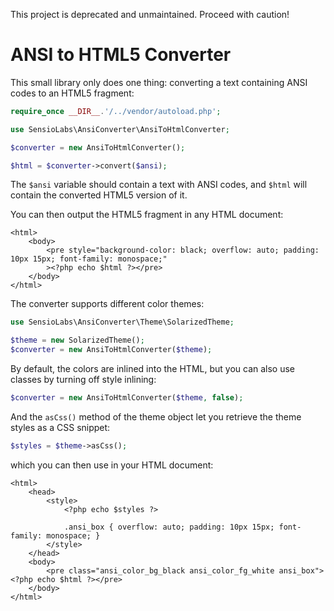 This project is deprecated and unmaintained. Proceed with caution!

ANSI to HTML5 Converter
=======================

This small library only does one thing: converting a text containing ANSI
codes to an HTML5 fragment:

```php
require_once __DIR__.'/../vendor/autoload.php';

use SensioLabs\AnsiConverter\AnsiToHtmlConverter;

$converter = new AnsiToHtmlConverter();

$html = $converter->convert($ansi);
```

The `$ansi` variable should contain a text with ANSI codes, and `$html` will
contain the converted HTML5 version of it.

You can then output the HTML5 fragment in any HTML document:

```html+php
<html>
    <body>
        <pre style="background-color: black; overflow: auto; padding: 10px 15px; font-family: monospace;"
        ><?php echo $html ?></pre>
    </body>
</html>
```

The converter supports different color themes:

```php
use SensioLabs\AnsiConverter\Theme\SolarizedTheme;

$theme = new SolarizedTheme();
$converter = new AnsiToHtmlConverter($theme);
```

By default, the colors are inlined into the HTML, but you can also use classes
by turning off style inlining:

```php
$converter = new AnsiToHtmlConverter($theme, false);
```

And the `asCss()` method of the theme object let you retrieve the theme styles
as a CSS snippet:

```php
$styles = $theme->asCss();
```

which you can then use in your HTML document:

```html+php
<html>
    <head>
        <style>
            <?php echo $styles ?>

            .ansi_box { overflow: auto; padding: 10px 15px; font-family: monospace; }
        </style>
    </head>
    <body>
        <pre class="ansi_color_bg_black ansi_color_fg_white ansi_box"><?php echo $html ?></pre>
    </body>
</html>
```
